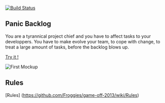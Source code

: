 [![Build Status](https://travis-ci.org/Froggies/game-off-2013.png?branch=master)](https://travis-ci.org/Froggies/game-off-2013)

## Panic Backlog

You are a tyrannical project chief and you have to affect tasks to your developpers. You have to make evolve your team, to cope with change, to treat a large amount of tasks, before the backlog blows up.

[Try it !](http://froggies.github.io/game-off-2013/)

![First Mockup](https://raw.github.com/Froggies/game-off-2013/master/screenshots/animate.gif)

## Rules
[Rules] (https://github.com/Froggies/game-off-2013/wiki/Rules)
